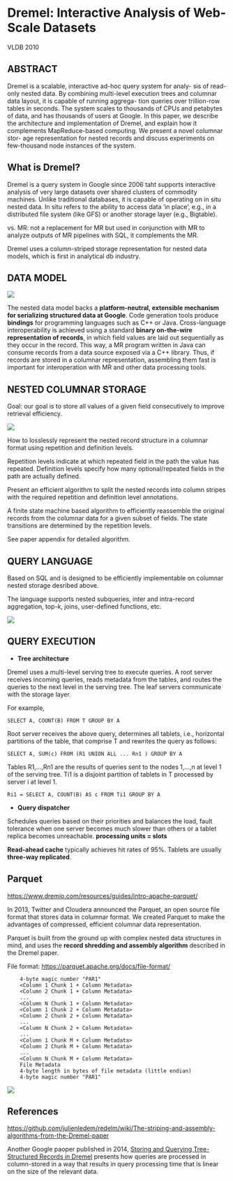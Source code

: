 # Dremel: Interactive Analysis of Web-Scale Datasets

VLDB 2010

## ABSTRACT

Dremel is a scalable, interactive ad-hoc query system for analy- sis of read-only nested data. By combining multi-level execution trees and columnar data layout, it is capable of running aggrega- tion queries over trillion-row tables in seconds. The system scales to thousands of CPUs and petabytes of data, and has thousands of users at Google. In this paper, we describe the architecture and implementation of Dremel, and explain how it complements MapReduce-based computing. We present a novel columnar stor- age representation for nested records and discuss experiments on few-thousand node instances of the system.

## What is Dremel?

Dremel is a query system in Google since 2006 taht supports interactive analysis of very large datasets over shared clusters of commodity machines. Unlike traditional databases, it is capable of operating on in situ nested data. In situ refers to the ability to access data ‘in place’, e.g., in a distributed file system (like GFS) or another storage layer (e.g., Bigtable). 

vs. MR: not a replacement for MR but used in conjunction with MR to analyze outputs of MR pipelines with SQL, it complements the MR.

Dremel uses a column-striped storage representation for nested data models, which is first in analytical db industry.

## DATA MODEL

![](images/Dremel_Interactive_Analysis_of_Web-Scale_Datasets/nested_records.png)

The nested data model backs a **platform-neutral, extensible mechanism for serializing structured data at Google**. Code generation tools produce **bindings** for programming languages such as C++ or Java. Cross-language interoperability is achieved using a standard **binary on-the-wire representation of records**, in which field values are laid out sequentially as they occur in the record. This way, a MR program written in Java can consume records from a data source exposed via a C++ library. Thus, if records are stored in a columnar representation, assembling them fast is important for interoperation with MR and other data processing tools.

## NESTED COLUMNAR STORAGE

Goal: our goal is to store all values of a given field consecutively to improve retrieval efficiency. 

![](images/Dremel_Interactive_Analysis_of_Web-Scale_Datasets/record-wise_columnar-wise.png)

How to losslessly represent the nested record structure in a columnar format using repetition and definition levels.

Repetition levels indicate at which repeated field in the path the value has repeated. Definition levels specify how many optional/repeated fields in the path are actually defined.

Present an efficient algorithm to split the nested records into column stripes with the required repetition and definition level annotations.

A finite state machine based algorithm to efficiently reassemble the original records from the columnar data for a given subset of fields. The state transitions are determined by the repetition levels.

See paper appendix for detailed algorithm.

## QUERY LANGUAGE

Based on SQL and is designed to be efficiently implementable on columnar nested storage desribed above.

The language supports nested subqueries, inter and intra-record aggregation, top-k, joins, user-defined functions, etc.

![](images/Dremel_Interactive_Analysis_of_Web-Scale_Datasets/query_lang.png)

## QUERY EXECUTION

- **Tree architecture**

Dremel uses a multi-level serving tree to execute queries. A root server receives incoming queries, reads metadata from the tables, and routes the queries to the next level in the serving tree. The leaf servers communicate with the storage layer.

For example, 
```
SELECT A, COUNT(B) FROM T GROUP BY A
```

Root server receives the above query, determines all tablets, i.e., horizontal partitions of the table, that comprise T and rewrites the query as follows:

```
SELECT A, SUM(c) FROM (R1 UNION ALL ... Rn1 ) GROUP BY A
```

Tables R1,...,Rn1 are the results of queries sent to the nodes
1,...,n at level 1 of the serving tree. Ti1 is a disjoint partition of tablets in T processed by server i at level 1. 

```
Ri1 = SELECT A, COUNT(B) AS c FROM Ti1 GROUP BY A
```

- **Query dispatcher**

Schedules queries based on their priorities and balances the load,  fault tolerance when one server becomes much slower than others or a tablet replica becomes unreachable. **processing units = slots**

**Read-ahead cache** typically achieves hit rates of 95%. Tablets are usually **three-way replicated**. 


## Parquet

https://www.dremio.com/resources/guides/intro-apache-parquet/

In 2013, Twitter and Cloudera announced the Parquet, an open source file format that stores data in columnar format. We created Parquet to make the advantages of compressed, efficient columnar data representation.

Parquet is built from the ground up with complex nested data structures in mind, and uses the **record shredding and assembly algorithm** described in the Dremel paper.

File format: https://parquet.apache.org/docs/file-format/

```
    4-byte magic number "PAR1"
    <Column 1 Chunk 1 + Column Metadata>
    <Column 2 Chunk 1 + Column Metadata>
    ...
    <Column N Chunk 1 + Column Metadata>
    <Column 1 Chunk 2 + Column Metadata>
    <Column 2 Chunk 2 + Column Metadata>
    ...
    <Column N Chunk 2 + Column Metadata>
    ...
    <Column 1 Chunk M + Column Metadata>
    <Column 2 Chunk M + Column Metadata>
    ...
    <Column N Chunk M + Column Metadata>
    File Metadata
    4-byte length in bytes of file metadata (little endian)
    4-byte magic number "PAR1"
```

![](images/Dremel_Interactive_Analysis_of_Web-Scale_Datasets/FileLayout.gif)

## References

https://github.com/julienledem/redelm/wiki/The-striping-and-assembly-algorithms-from-the-Dremel-paper

Another Google paoper published in 2014, [Storing and Querying Tree-Structured Records in Dremel](https://research.google/pubs/storing-and-querying-tree-structured-records-in-dremel/) presents how queries are processed in column-stored in a way that results in query processing time that is linear on the size of the relevant data.